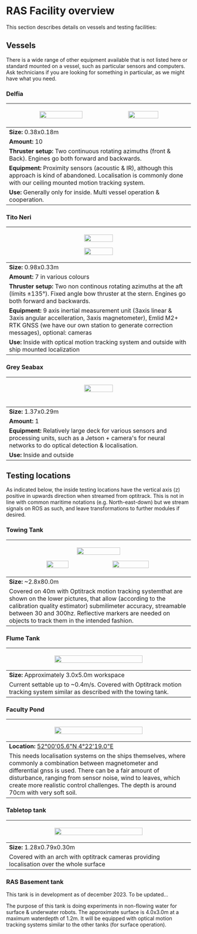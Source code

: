 # RAS Facility overview
This section describes details on vessels and testing facilities:

## Vessels
There is a wide range of other equipment available that is not listed here or standard mounted on a vessel, such as particular sensors and computers. Ask technicians if you are looking for something in particular, as we might have what you need.

### Delfia
|<p width="100%">    <img width="49%" src="https://github.com/RAS-Delft/ras-documentation-overview/assets/5917472/8a3fc33d-0242-473b-befc-885b4bf8486c">     <img width="41%" src="https://github.com/RAS-Delft/ras-documentation-overview/assets/5917472/3f1e82c8-3f96-47f9-8282-3bd9f3765872"> </p> |
| ----- | 
|**Size:** 0.38x0.18m |
|**Amount:** 10 |
|**Thruster setup:** Two continuous rotating azimuths (front & Back). Engines go both forward and backwards. |
|**Equipment:** Proximity sensors (acoustic & IR), although this approach is kind of abandoned. Localisation is commonly done with our ceiling mounted motion tracking system. |
|**Use:** Generally only for inside. Multi vessel operation & cooperation. |

### Tito Neri
|<p width="100%">    <img width="40%" src="https://github.com/RAS-Delft/ras-documentation-overview/assets/5917472/65e36b58-d1d1-42c9-847d-ed3fac3eb715">  <div>   <img width="40%" src="https://github.com/RAS-Delft/ras-documentation-overview/assets/5917472/00997989-a04b-48d1-812b-f55d01441ef6"> </p> |
| ----- | 
|**Size:** 0.98x0.33m|
|**Amount:** 7 in various colours|
|**Thruster setup:** Two non continous rotating azimuths at the aft (limits ±135°). Fixed angle bow thruster at the stern. Engines go both forward and backwards.|
|**Equipment:** 9 axis inertial measurement unit (3axis linear & 3axis angular accelleration, 3axis magnetometer), Emlid M2+ RTK GNSS (we have our own station to generate correction messages), optional: cameras|
|**Use:** Inside with optical motion tracking system and outside with ship mounted localization|

### Grey Seabax
|<p width="100%">  <img width="40%" src="https://github.com/RAS-Delft/ras-documentation-overview/assets/5917472/5f2edc9b-751f-48a2-913c-2d93ca1b0f24"> </p> <br> |
| ----- | 
|**Size:** 1.37x0.29m|
|**Amount:** 1|
|**Equipment:** Relatively large deck for various sensors and processing units, such as a Jetson + camera's for neural networks to do optical detection & localisation.|
|**Use:** Inside and outside|

## Testing locations
As indicated below, the inside testing locations have the vertical axis (z) positive in upwards direction when streamed from optitrack. This is not in line with common maritime notations (e.g. North-east-down) but we stream signals on ROS as such, and leave transformations to further modules if desired. 

### Towing Tank
|<p align="center" width="100%">    <img width="49%" src="https://github.com/RAS-Delft/ras-documentation-overview/assets/5917472/56f17134-bb99-4894-884e-6088673ef12a">  </p> <p align="center" width="100%">   <img width="35%" src="https://github.com/RAS-Delft/ras-documentation-overview/assets/5917472/64d04893-7eca-4e71-8e18-016c4e0bbb9f">     <img width="45%" src="https://github.com/RAS-Delft/ras-documentation-overview/assets/5917472/5f59164f-78df-4837-aff3-49a58523974f"> </p> |
| ----- | 
|**Size:** ~2.8x80.0m|
| Covered on 40m with Optitrack motion tracking systemthat are shown on the lower pictures, that allow (according to the calibration quality estimator) submilimeter accuracy, streamable between 30 and 300hz. Reflective markers are needed on objects to track them in the intended fashion.|

### Flume Tank
|<p align="center" width="100%">    <img width="70%" src="https://github.com/RAS-Delft/ras-documentation-overview/assets/5917472/1d608763-c2a8-4dd7-90b6-39cc9a6998d1"> </p>|
| ----- | 
|**Size:** Approximately 3.0x5.0m workspace|
|Current settable up to ~0.4m/s. Covered with Optitrack motion tracking system similar as described with the towing tank.|

### Faculty Pond
|<p align="center" width="100%">    <img width="70%" src="https://github.com/RAS-Delft/ras-documentation-overview/assets/5917472/53bf8879-9793-4bd3-96a0-1388fbe3c513"> </p>|
| ----- | 
|**Location:** [52°00'05.6"N 4°22'19.0"E](https://www.google.com/maps/place/52%C2%B000'05.6%22N+4%C2%B022'19.0%22E/@52.0015637,4.3713033,19z/data=!3m1!4b1!4m4!3m3!8m2!3d52.0015637!4d4.371947?hl=nl&entry=ttu)|
| This needs localisation systems on the ships themselves, where commonly a combination between magnetometer and differential gnss is used. There can be a fair amount of disturbance, ranging from sensor noise, wind to leaves, which create more realistic control challenges. The depth is around 70cm with very soft soil.|

### Tabletop tank
|<p align="center" width="100%">    <img width="70%" src="https://github.com/RAS-Delft/ras-documentation-overview/assets/5917472/441427fc-8ecc-4fba-8f58-c0ae4f0c4882"> </p> |
| ----- | 
|**Size:** 1.28x0.79x0.30m|
| Covered with an arch with optitrack cameras providing localisation over the whole surface|



### RAS Basement tank
This tank is in development as of december 2023. To be updated... <br>

The purpose of this tank is doing experiments in non-flowing water for surface & underwater robots. 
The approximate surface is 4.0x3.0m at a maximum waterdepth of 1.2m. It will be equipped with optical motion tracking systems similar to the other tanks (for surface operation).  
